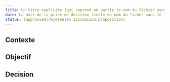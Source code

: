 ```yaml
---
title: Un titre explicite (qui reprend en partie le nom du fichier sans la date)
date: La date de la prise de décision (celle du nom du ficher sans le titre)
status: (approuvée|rejetée|en discussion|proposition)
---
```


## Contexte

## Objectif

## Decision
